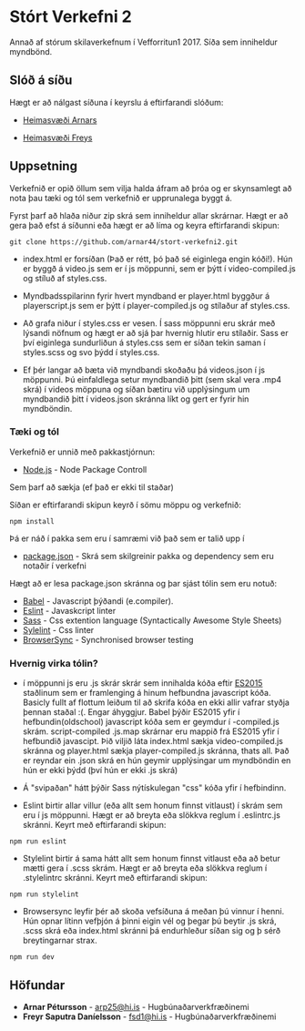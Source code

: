 # Stórt Verkefni 2

Annað af stórum skilaverkefnum í Vefforritun1 2017. Síða sem inniheldur myndbönd.

## Slóð á síðu

Hægt er að nálgast síðuna í keyrslu á eftirfarandi slóðum:
* [Heimasvæði Arnars](https://notendur.hi.is/arp25/vefforritun/stortverkefni2/)

* [Heimasvæði Freys](https://notendur.hi.is/fsd1/vefforritun/Stort-verkefni2/Myndbandaleigan/)

## Uppsetning

Verkefnið er opið öllum sem vilja halda áfram að þróa og er skynsamlegt að nota þau tæki og tól sem verkefnið er upprunalega byggt á.

Fyrst þarf að hlaða niður zip skrá sem inniheldur allar skrárnar. Hægt er að gera það efst á síðunni eða hægt er að líma og keyra eftirfarandi skipun:

```
git clone https://github.com/arnar44/stort-verkefni2.git
```

* index.html er forsíðan (Það er rétt, þó það sé eiginlega engin kóði!). Hún er byggð á video.js sem er í js möppunni, sem er þýtt í video-compiled.js og stíluð af styles.css.
* Myndbadsspilarinn fyrir hvert myndband er player.html byggður á playerscript.js sem er þýtt í player-compiled.js og stílaður af styles.css.

* Að grafa niður í styles.css er vesen. Í sass möppunni eru skrár með lýsandi nöfnum og hægt er að sjá þar hvernig hlutir eru stílaðir. Sass er því eiginlega sundurliðun á styles.css sem er síðan tekin saman í styles.scss og svo þýdd í styles.css.

* Ef þér langar að bæta við myndbandi skoðaðu þá videos.json í js möppunni. Þú einfaldlega setur myndbandið þitt (sem skal vera .mp4 skrá) í videos möppuna og síðan bætiru við upplýsingum um myndbandið þitt í videos.json skránna líkt og gert er fyrir hin myndböndin.

### Tæki og tól
Verkefnið er unnið með pakkastjórnun:
* [Node.js](https://nodejs.org/en/) - Node Package Controll

Sem þarf að sækja (ef það er ekki til staðar)

Síðan er eftirfarandi skipun keyrð í sömu möppu og verkefnið:

```
npm install
```
Þá er náð í pakka sem eru í samræmi við það sem er talið upp í
* [package.json](https://github.com/arnar44/stort-verkefni2/blob/master/package.json) - Skrá sem skilgreinir pakka og dependency sem eru notaðir í verkefni

Hægt að er lesa package.json skránna og þar sjást tólin sem eru notuð:
* [Babel](https://babeljs.io/) - Javascript þýðandi (e.compiler).
* [Eslint](https://eslint.org/) - Javaskcript linter
* [Sass](http://sass-lang.com/) - Css extention language (Syntactically Awesome Style Sheets)
* [Sylelint](https://stylelint.io/user-guide/) - Css linter
* [BrowserSync](https://www.browsersync.io/) - Synchronised browser testing

### Hvernig virka tólin?
* í möppunni js  eru .js skrár skrár sem innihalda kóða eftir [ES2015](https://babeljs.io/learn-es2015/) staðlinum sem er framlenging á hinum hefbundna javascript kóða. Basicly fullt af flottum leiðum til að skrifa kóða en ekki allir vafrar styðja þennan staðal :(. Engar áhyggjur. Babel þýðir ES2015 yfir í hefbundin(oldschool) javascript kóða sem er geymdur í -compiled.js skrám. script-compiled .js.map skrárnar eru mappið frá ES2015 yfir í hefbundið javascipt. Þið viljið láta index.html sækja video-compiled.js skránna og player.html sækja player-compiled.js skránna, thats all. Það er reyndar ein .json skrá en hún geymir upplýsingar um myndböndin en hún er ekki þýdd (því hún er ekki .js skrá)

* Á "svipaðan" hátt þýðir Sass nýtískulegan "css" kóða yfir í hefbindinn.

* Eslint birtir allar villur (eða allt sem honum finnst vitlaust) í skrám sem eru í js möppunni. Hægt er að breyta eða slökkva  reglum í .eslintrc.js skránni. Keyrt með eftirfarandi skipun:
```
npm run eslint
```
* Stylelint birtir á sama hátt allt sem honum finnst vitlaust eða að betur mætti gera í .scss skrám. Hægt er að breyta eða slökkva  reglum í .stylelintrc skránni. Keyrt með eftirfarandi skipun:
```
npm run stylelint
```

* Browsersync leyfir þér að skoða vefsíðuna á meðan þú vinnur í henni. Hún opnar lítinn vefþjón á þinni eigin vél og þegar þú beytir .js skrá, .scss skrá eða index.html skránni þá endurhleður síðan sig og þ sérð breytingarnar strax.
```
npm run dev
```

## Höfundar

* **Arnar Pétursson** - arp25@hi.is - Hugbúnaðarverkfræðinemi
* **Freyr Saputra Daníelsson** - fsd1@hi.is - Hugbúnaðarverkfræðinemi


